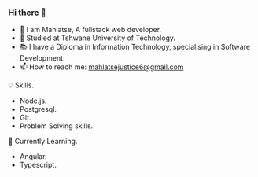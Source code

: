 ### Hi there 👋

- 📛 I am Mahlatse, A fullstack web developer.
- 🏫 Studied at Tshwane University of Technology.
- 📚 I have a Diploma in Information Technology, specialising in Software Development.
- 📫 How to reach me: mahlatsejustice6@gmail.com

💡 Skills.

- Node.js.
- Postgresql.
- Git.
- Problem Solving skills.

📝 Currently Learning.

- Angular.
- Typescript.
